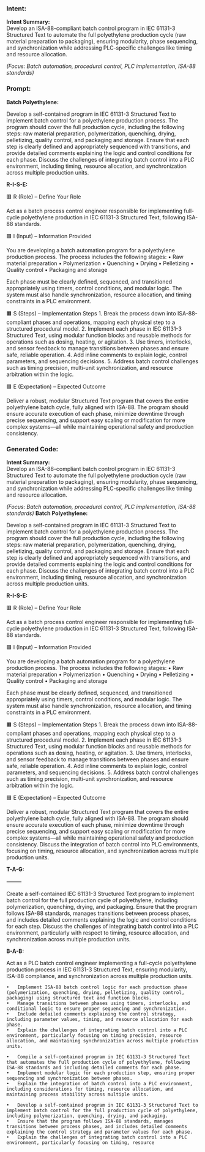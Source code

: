 ### Intent:
**Intent Summary:**  
Develop an ISA-88-compliant batch control program in IEC 61131-3 Structured Text to automate the full polyethylene production cycle (raw material preparation to packaging), ensuring modularity, phase sequencing, and synchronization while addressing PLC-specific challenges like timing and resource allocation.  

*(Focus: Batch automation, procedural control, PLC implementation, ISA-88 standards)*

### Prompt:
**Batch Polyethylene:**

Develop a self-contained program in IEC 61131-3 Structured Text to implement batch control for a polyethylene production process. The program should cover the full production cycle, including the following steps: raw material preparation, polymerization, quenching, drying, pelletizing, quality control, and packaging and storage. Ensure that each step is clearly defined and appropriately sequenced with transitions, and provide detailed comments explaining the logic and control conditions for each phase. Discuss the challenges of integrating batch control into a PLC environment, including timing, resource allocation, and synchronization across multiple production units.

**R-I-S-E:**

🟥 R (Role) – Define Your Role

Act as a batch process control engineer responsible for implementing full-cycle polyethylene production in IEC 61131-3 Structured Text, following ISA-88 standards.

🟩 I (Input) – Information Provided

You are developing a batch automation program for a polyethylene production process. The process includes the following stages:
	•	Raw material preparation
	•	Polymerization
	•	Quenching
	•	Drying
	•	Pelletizing
	•	Quality control
	•	Packaging and storage

Each phase must be clearly defined, sequenced, and transitioned appropriately using timers, control conditions, and modular logic. The system must also handle synchronization, resource allocation, and timing constraints in a PLC environment.

🟧 S (Steps) – Implementation Steps
	1.	Break the process down into ISA-88-compliant phases and operations, mapping each physical step to a structured procedural model.
	2.	Implement each phase in IEC 61131-3 Structured Text, using modular function blocks and reusable methods for operations such as dosing, heating, or agitation.
	3.	Use timers, interlocks, and sensor feedback to manage transitions between phases and ensure safe, reliable operation.
	4.	Add inline comments to explain logic, control parameters, and sequencing decisions.
	5.	Address batch control challenges such as timing precision, multi-unit synchronization, and resource arbitration within the logic.

🟦 E (Expectation) – Expected Outcome

Deliver a robust, modular Structured Text program that covers the entire polyethylene batch cycle, fully aligned with ISA-88. The program should ensure accurate execution of each phase, minimize downtime through precise sequencing, and support easy scaling or modification for more complex systems—all while maintaining operational safety and production consistency.

### Generated Code:
**Intent Summary:**  
Develop an ISA-88-compliant batch control program in IEC 61131-3 Structured Text to automate the full polyethylene production cycle (raw material preparation to packaging), ensuring modularity, phase sequencing, and synchronization while addressing PLC-specific challenges like timing and resource allocation.  

*(Focus: Batch automation, procedural control, PLC implementation, ISA-88 standards)*
**Batch Polyethylene:**

Develop a self-contained program in IEC 61131-3 Structured Text to implement batch control for a polyethylene production process. The program should cover the full production cycle, including the following steps: raw material preparation, polymerization, quenching, drying, pelletizing, quality control, and packaging and storage. Ensure that each step is clearly defined and appropriately sequenced with transitions, and provide detailed comments explaining the logic and control conditions for each phase. Discuss the challenges of integrating batch control into a PLC environment, including timing, resource allocation, and synchronization across multiple production units.

**R-I-S-E:**

🟥 R (Role) – Define Your Role

Act as a batch process control engineer responsible for implementing full-cycle polyethylene production in IEC 61131-3 Structured Text, following ISA-88 standards.

🟩 I (Input) – Information Provided

You are developing a batch automation program for a polyethylene production process. The process includes the following stages:
	•	Raw material preparation
	•	Polymerization
	•	Quenching
	•	Drying
	•	Pelletizing
	•	Quality control
	•	Packaging and storage

Each phase must be clearly defined, sequenced, and transitioned appropriately using timers, control conditions, and modular logic. The system must also handle synchronization, resource allocation, and timing constraints in a PLC environment.

🟧 S (Steps) – Implementation Steps
	1.	Break the process down into ISA-88-compliant phases and operations, mapping each physical step to a structured procedural model.
	2.	Implement each phase in IEC 61131-3 Structured Text, using modular function blocks and reusable methods for operations such as dosing, heating, or agitation.
	3.	Use timers, interlocks, and sensor feedback to manage transitions between phases and ensure safe, reliable operation.
	4.	Add inline comments to explain logic, control parameters, and sequencing decisions.
	5.	Address batch control challenges such as timing precision, multi-unit synchronization, and resource arbitration within the logic.

🟦 E (Expectation) – Expected Outcome

Deliver a robust, modular Structured Text program that covers the entire polyethylene batch cycle, fully aligned with ISA-88. The program should ensure accurate execution of each phase, minimize downtime through precise sequencing, and support easy scaling or modification for more complex systems—all while maintaining operational safety and production consistency. Discuss the integration of batch control into PLC environments, focusing on timing, resource allocation, and synchronization across multiple production units.

**T-A-G:**

⸻

Create a self-contained IEC 61131-3 Structured Text program to implement batch control for the full production cycle of polyethylene, including polymerization, quenching, drying, and packaging. Ensure that the program follows ISA-88 standards, manages transitions between process phases, and includes detailed comments explaining the logic and control conditions for each step. Discuss the challenges of integrating batch control into a PLC environment, particularly with respect to timing, resource allocation, and synchronization across multiple production units.

**B-A-B:**

Act as a PLC batch control engineer implementing a full-cycle polyethylene production process in IEC 61131-3 Structured Text, ensuring modularity, ISA-88 compliance, and synchronization across multiple production units.

	•	Implement ISA-88 batch control logic for each production phase (polymerization, quenching, drying, pelletizing, quality control, packaging) using structured text and function blocks.
	•	Manage transitions between phases using timers, interlocks, and conditional logic to ensure proper sequencing and synchronization.
	•	Include detailed comments explaining the control strategy, including parameter values, timing, and resource allocation for each phase.
	•	Explain the challenges of integrating batch control into a PLC environment, particularly focusing on timing precision, resource allocation, and maintaining synchronization across multiple production units.

	•	Compile a self-contained program in IEC 61131-3 Structured Text that automates the full production cycle of polyethylene, following ISA-88 standards and including detailed comments for each phase.
	•	Implement modular logic for each production step, ensuring proper sequencing and synchronization between phases.
	•	Explain the integration of batch control into a PLC environment, including considerations for timing, resource allocation, and maintaining process stability across multiple units.

	•	Develop a self-contained program in IEC 61131-3 Structured Text to implement batch control for the full production cycle of polyethylene, including polymerization, quenching, drying, and packaging.
	•	Ensure that the program follows ISA-88 standards, manages transitions between process phases, and includes detailed comments explaining the control strategy and parameter values for each phase.
	•	Explain the challenges of integrating batch control into a PLC environment, particularly focusing on timing, resource
